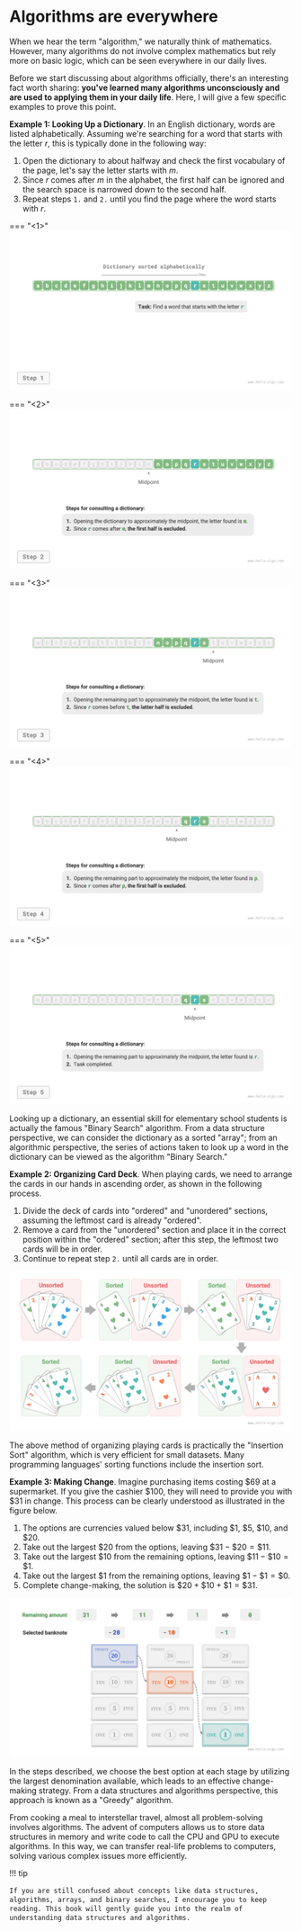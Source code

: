 # Algorithms are everywhere

When we hear the term "algorithm," we naturally think of mathematics. However, many algorithms do not involve complex mathematics but rely more on basic logic, which can be seen everywhere in our daily lives.

Before we start discussing about algorithms officially, there's an interesting fact worth sharing: **you've learned many algorithms unconsciously and are used to applying them in your daily life**. Here, I will give a few specific examples to prove this point.

**Example 1: Looking Up a Dictionary**. In an English dictionary, words are listed alphabetically. Assuming we're searching for a word that starts with the letter $r$, this is typically done in the following way:

1. Open the dictionary to about halfway and check the first vocabulary of the page, let's say the letter starts with $m$.
2. Since $r$ comes after $m$ in the alphabet, the first half can be ignored and the search space is narrowed down to the second half.
3. Repeat steps `1.` and `2.` until you find the page where the word starts with $r$.

=== "<1>"
    ![First Step of Looking Up a Dictionary](algorithms_are_everywhere.assets/binary_search_dictionary_step1.png)

=== "<2>"
    ![Second Step of Looking Up a Dictionary](algorithms_are_everywhere.assets/binary_search_dictionary_step2.png)

=== "<3>"
    ![Third Step of Looking Up a Dictionary](algorithms_are_everywhere.assets/binary_search_dictionary_step3.png)

=== "<4>"
    ![Fourth Step of Looking Up a Dictionary](algorithms_are_everywhere.assets/binary_search_dictionary_step4.png)

=== "<5>"
    ![Fifth Step of Looking Up a Dictionary](algorithms_are_everywhere.assets/binary_search_dictionary_step5.png)

Looking up a dictionary, an essential skill for elementary school students is actually the famous "Binary Search" algorithm. From a data structure perspective, we can consider the dictionary as a sorted "array"; from an algorithmic perspective, the series of actions taken to look up a word in the dictionary can be viewed as the algorithm "Binary Search."

**Example 2: Organizing Card Deck**. When playing cards, we need to arrange the cards in our hands in ascending order, as shown in the following process.

1. Divide the deck of cards into "ordered" and "unordered" sections, assuming the leftmost card is already "ordered".
2. Remove a card from the "unordered" section and place it in the correct position within the "ordered" section; after this step, the leftmost two cards will be in order.
3. Continue to repeat step `2.` until all cards are in order.

![Process of Sorting a Deck of Cards](algorithms_are_everywhere.assets/playing_cards_sorting.png)

The above method of organizing playing cards is practically the "Insertion Sort" algorithm, which is very efficient for small datasets. Many programming languages' sorting functions include the insertion sort.

**Example 3: Making Change**. Imagine purchasing items costing $\$69$ at a supermarket. If you give the cashier $\$100$, they will need to provide you with $\$31$ in change. This process can be clearly understood as illustrated in the figure below.

1. The options are currencies valued below $\$31$, including $\$1$, $\$5$, $\$10$, and $\$20$.
2. Take out the largest $\$20$ from the options, leaving $\$31 - \$20 = \$11$.
3. Take out the largest $\$10$ from the remaining options, leaving $\$11 - \$10 = \$1$.
4. Take out the largest $\$1$ from the remaining options, leaving $\$1 - \$1 = \$0$.
5. Complete change-making, the solution is $\$20 + \$10 + \$1 = \$31$.

![Process of making change](algorithms_are_everywhere.assets/greedy_change.png)

In the steps described, we choose the best option at each stage by utilizing the largest denomination available, which leads to an effective change-making strategy. From a data structures and algorithms perspective, this approach is known as a "Greedy" algorithm.

From cooking a meal to interstellar travel, almost all problem-solving involves algorithms. The advent of computers allows us to store data structures in memory and write code to call the CPU and GPU to execute algorithms. In this way, we can transfer real-life problems to computers, solving various complex issues more efficiently.

!!! tip

    If you are still confused about concepts like data structures, algorithms, arrays, and binary searches, I encourage you to keep reading. This book will gently guide you into the realm of understanding data structures and algorithms.
